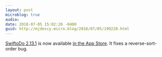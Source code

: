 ```yaml
---
layout: post
microblog: true
audio: 
date: 2018-07-05 15:02:20 -0400
guid: http://mjdescy.micro.blog/2018/07/05/190220.html
---
```

[SwiftoDo 2.13.1](https://swiftodoapp.com) is now available [in the App Store](https://itunes.apple.com/us/app/swiftodo-task-list-for-todo.txt/id1073798440?ls=1&mt=8). It fixes a reverse-sort-order bug.
